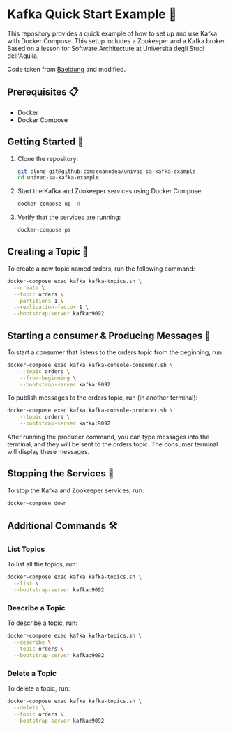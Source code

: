 # Kafka Quick Start Example 🚀

This repository provides a quick example of how to set up and use Kafka with Docker Compose. This setup includes a Zookeeper and a Kafka broker. Based on a lesson for Software Architecture at Università degli Studi dell'Aquila.

Code taken from [Baeldung](https://www.baeldung.com/ops/kafka-new-topic-docker-compose) and modified.

## Prerequisites 📋

- Docker
- Docker Compose

## Getting Started 🏁

1. Clone the repository:

   ```sh
   git clone git@github.com:eoanodea/univaq-sa-kafka-example
   cd univaq-sa-kafka-example
   ```

2. Start the Kafka and Zookeeper services using Docker Compose:

   ```sh
   docker-compose up -d
   ```

3. Verify that the services are running:

   ```sh
   docker-compose ps
   ```

## Creating a Topic 📝

To create a new topic named orders, run the following command:

```sh
docker-compose exec kafka kafka-topics.sh \
  --create \
  --topic orders \
  --partitions 1 \
  --replication-factor 1 \
  --bootstrap-server kafka:9092
```

## Starting a consumer & Producing Messages 📡

To start a consumer that listens to the orders topic from the beginning, run:

```sh
docker-compose exec kafka kafka-console-consumer.sh \
    --topic orders \
    --from-beginning \
    --bootstrap-server kafka:9092
```

To publish messages to the orders topic, run (in another terminal):

```sh
docker-compose exec kafka kafka-console-producer.sh \
    --topic orders \
    --bootstrap-server kafka:9092
```

After running the producer command, you can type messages into the terminal, and they will be sent to the orders topic. The consumer terminal will display these messages.

## Stopping the Services 🛑

To stop the Kafka and Zookeeper services, run:

```sh
docker-compose down
```

## Additional Commands 🛠️

### List Topics

To list all the topics, run:

```sh
docker-compose exec kafka kafka-topics.sh \
  --list \
  --bootstrap-server kafka:9092
```

### Describe a Topic

To describe a topic, run:

```sh
docker-compose exec kafka kafka-topics.sh \
  --describe \
  --topic orders \
  --bootstrap-server kafka:9092
```

### Delete a Topic

To delete a topic, run:

```sh
docker-compose exec kafka kafka-topics.sh \
  --delete \
  --topic orders \
  --bootstrap-server kafka:9092
```
